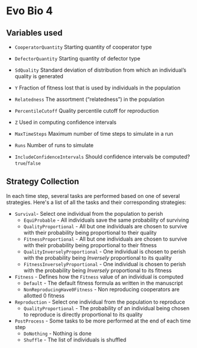 # Evo Bio 4

## Variables used

- `CooperatorQuantity` Starting quantity of cooperator type

- `DefectorQuantity` Starting quantity of defector type

- `SdQuality` Standard deviation of distribution from which an individual’s quality is
  generated

- `Y` Fraction of fitness lost that is used by individuals in the population

- `Relatedness` The assortment (“relatedness”) in the population

- `PercentileCutoff` Quality percentile cutoff for reproduction

- `Z` Used in computing confidence intervals

- `MaxTimeSteps` Maximum number of time steps to simulate in a run

- `Runs` Number of runs to simulate

- `IncludeConfidenceIntervals` Should confidence intervals be computed? `true`/`false`


## Strategy Collection

  In each time step, several tasks are performed based on one of several strategies.
Here's a list of all the tasks and their corresponding strategies:

- `Survival`- Select one individual from the population to perish
  - `EquiProbable` - All individuals save the same probability of surviving
  - `QualityProportional` - All but one individuals are chosen to survive with their probability being proportional to their quality
  - `FitnessProportional` - All but one individuals are chosen to survive with their probability being proportional to their fitness
  - `QualityInverselyProportional` - One individual is chosen to perish with the probability being *Inversely* proportional to its quality
  - `FitnessInverselyProportional` - One individual is chosen to perish with the probability being *Inversely* proportional to its fitness
- `Fitness` - Defines how the `Fitness` value of an individual is computed
  - `Default` - The default fitness formula as written in the manuscript
  - `NonReproducingHave0Fitness` - Non reproducing cooperators are allotted 0 fitness
- `Reproduction` - Select one individual from the population to reproduce
  - `QualityProportional` - The probability of an individual being chosen to reproduce is directly proportional to its quality
- `PostProcess` - Some tasks to be more performed at the end of each time step
  - `DoNothing` - Nothing is done
  - `Shuffle` - The list of individuals is shuffled

